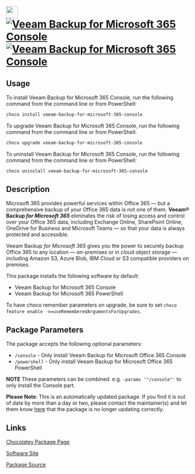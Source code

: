 ﻿# <img src="https://cdn.jsdelivr.net/gh/mkevenaar/chocolatey-packages@5f87ccdedd262837aaf45bcd766de6dc5291da78/icons/veeam-backup-for-microsoft-365-console.png" width="32" height="32"/> [![Veeam Backup for Microsoft 365 Console](https://img.shields.io/chocolatey/v/veeam-backup-for-microsoft-365-console.svg?label=Veeam+Backup+for+Microsoft+365+Console)](https://community.chocolatey.org/packages/veeam-backup-for-microsoft-365-console) [![Veeam Backup for Microsoft 365 Console](https://img.shields.io/chocolatey/dt/veeam-backup-for-microsoft-365-console.svg)](https://community.chocolatey.org/packages/veeam-backup-for-microsoft-365-console)

## Usage

To install Veeam Backup for Microsoft 365 Console, run the following command from the command line or from PowerShell:

```powershell
choco install veeam-backup-for-microsoft-365-console
```

To upgrade Veeam Backup for Microsoft 365 Console, run the following command from the command line or from PowerShell:

```powershell
choco upgrade veeam-backup-for-microsoft-365-console
```

To uninstall Veeam Backup for Microsoft 365 Console, run the following command from the command line or from PowerShell:

```powershell
choco uninstall veeam-backup-for-microsoft-365-console
```

## Description

Microsoft 365 provides powerful services within Office 365 — but a comprehensive backup of your Office 365 data is not one of them. **Veeam® Backup _for Microsoft 365_** eliminates the risk of losing access and control over your Office 365 data, including Exchange Online, SharePoint Online, OneDrive for Business and Microsoft Teams — so that your data is always protected and accessible.

Veeam Backup _for Microsoft 365_ gives you the power to securely backup Office 365 to any location — on-premises or in cloud object storage — including Amazon S3, Azure Blob, IBM Cloud or S3 compatible providers on premises.

This package installs the following software by default:

* Veeam Backup for Microsoft 365 Console
* Veeam Backup for Microsoft 365 PowerShell

To have choco remember parameters on upgrade, be sure to set `choco feature enable -n=useRememberedArgumentsForUpgrades`.

## Package Parameters

The package accepts the following optional parameters:

* `/console` - Only install Veeam Backup for Microsoft Office 365 Console
* `/powershell` - Only install Veeam Backup for Microsoft Office 365 PowerShell

**NOTE** These parameters can be combined. e.g. `-params '"/console"'` to only install the Console part.

**Please Note**: This is an automatically updated package. If you find it is
out of date by more than a day or two, please contact the maintainer(s) and
let them know [here](https://github.com/mkevenaar/chocolatey-packages/issues) that the package is no longer updating correctly.


## Links

[Chocolatey Package Page](https://community.chocolatey.org/packages/veeam-backup-for-microsoft-365-console)

[Software Site](http://www.veeam.com/)

[Package Source](https://github.com/mkevenaar/chocolatey-packages/tree/master/automatic/veeam-backup-for-microsoft-365-console)

